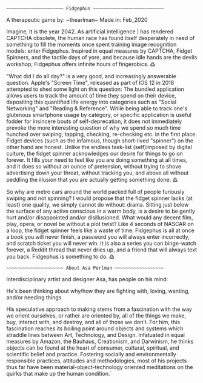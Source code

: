 ~~~~~~~~~~~~~~~~~~~~~~~~~~~~~~~~~~~~~~~~~~~~~~~~~~~~~~~~~~

~~~~~~~~~~~~~~~~~~~~~ Fidgephus ~~~~~~~~~~~~~~~~~~~~~~~~~~

~~~~~~~~~~~~~~~~~~~~~~~~~~~~~~~~~~~~~~~~~~~~~~~~~~~~~~~~~~

A therapeutic game by: ~thearlman~ Made in: Feb_2020

Imagine, it is the year 2042. As artificial intelligence | has rendered CAPTCHA obsolete, the human race has found itself desperately in need of something to fill the moments once spent training image recognition models: enter Fidgephus. Inspired in equal measures by CAPTCHA, Fidget Spinners, and the tactile days of yore, and because idle hands are the devils workshop; Fidgephus offers infinite hours of fingerobics. ߷

"What did I do all day?" is a very good, and increasingly answerable question. Apple's "Screen Time", released as part of IOS 12 in 2018 attempted to shed some light on this question: The bundled application allows users to track the amount of time they spend on their device, depositing this quantified life energy into categories such as "Social Networking" and "Reading & Reference". While being able to track one's glutenous smartphone usage by category, or specific application is useful fodder for insincere bouts of self-deprecation, it does not immediately prevoke the more interesting question of why we spend so much time hunched over swiping, tapping, checking, re-checking etc. in the first place. Fidget devices (such as the infamous, though short-lived "spinner") on the other hand are honest. Unlike the endless task-list (self)imposed by digital culture, the fidget spinner acknowledges our desire for things to go on forever. It fills your need to feel like you are doing something at all times, and it does so without an ounce of pretension, without trying to shove advertising down your throat, without tracking you, and above all without peddling the illusion that you are actually getting something done. ߷

So why are metro cars around the world packed full of people furiously swiping and not spinning? I would propose that the fidget spinner lacks (at least) one quality, we simply cannot do without: drama. Sitting just below the surface of any active conscious in a warm body, is a desire to be gently hurt and/or disappointed and/or disillusioned. What would any decent film, play, opera, or novel be without a plot twist? Like 4 seconds of NASCAR on a loop, the fidget spinner feels like a waste of time. Fidgephus is all at once a book you will never finish, a password you will always enter incorrectly, and scratch ticket you will never win. It is also a series you can binge-watch forever, a Reddit thread that never dries up, and a friend that will always text you back. Fidgephus is something to do. ߷


~~~~~~~~~~~~~~~~~~~~~~~~~~~~~~~~~~~~~~~~~~~~~~~~~~~~~~~~~~
~~~~~~~~~~~~~~~~~~~~~ About Asa Perlman ~~~~~~~~~~~~~~~~~~
~~~~~~~~~~~~~~~~~~~~~~~~~~~~~~~~~~~~~~~~~~~~~~~~~~~~~~~~~~

Interdisciplinary artist and designer Asa, has people on his mind:

He's been thinking about why/how they are fighting with, loving, wanting, and/or needing things.

His speculative approach to making stems from a fascination with the way we orient ourselves, or rather are oriented by, all of the things we make, buy, interact with, and destroy, and all of those we don’t. For him, this fascination reaches its boiling point around objects and systems which straddle lines between Art, Technology, and Design. Infatuated in equal measures by Amazon, the Bauhaus, Creationism, and Darwinism, he thinks objects can be found at the heart of consumer, cultural, spiritual, and scientific belief and practice. Fostering socially and environmentally responsible practices, attitudes and methodologies, most of his projects thus far have been material-object-technology oriented meditations on the quirks that make up the human condition.`
